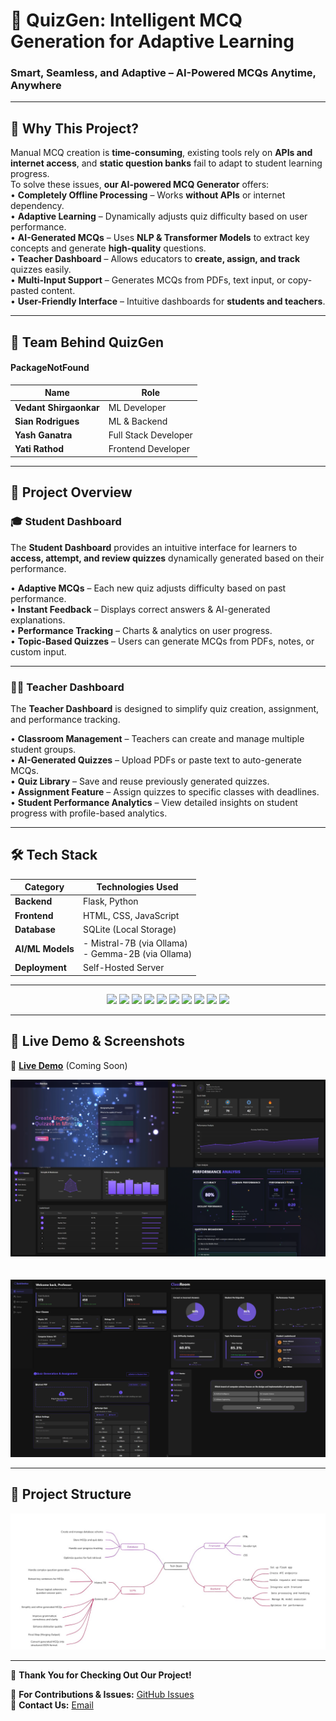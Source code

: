 # 🚀 QuizGen: Intelligent MCQ Generation for Adaptive Learning

### Smart, Seamless, and Adaptive – AI-Powered MCQs Anytime, Anywhere

---

## 📖 Why This Project?  

Manual MCQ creation is **time-consuming**, existing tools rely on **APIs and internet access**, and **static question banks** fail to adapt to student learning progress.  
To solve these issues, **our AI-powered MCQ Generator** offers:  
• **Completely Offline Processing** – Works **without APIs** or internet dependency.  
• **Adaptive Learning** – Dynamically adjusts quiz difficulty based on user performance.  
• **AI-Generated MCQs** – Uses **NLP & Transformer Models** to extract key concepts and generate **high-quality** questions.  
• **Teacher Dashboard** – Allows educators to **create, assign, and track** quizzes easily.  
• **Multi-Input Support** – Generates MCQs from PDFs, text input, or copy-pasted content.  
• **User-Friendly Interface** – Intuitive dashboards for **students and teachers**.  

---

## 🔹 Team Behind QuizGen   

#### PackageNotFound  

<div align='center'>

| Name  | Role              |
|---------|--------------------|
| **Vedant Shirgaonkar** | ML Developer  |
| **Sian Rodrigues** | ML & Backend |
| **Yash Ganatra** | Full Stack Developer |
| **Yati Rathod** | Frontend Developer |

</div>

---

## 🌟 **Project Overview**  

### 🎓 **Student Dashboard**  

The **Student Dashboard** provides an intuitive interface for learners to **access, attempt, and review quizzes** dynamically generated based on their performance.  

• **Adaptive MCQs** – Each new quiz adjusts difficulty based on past performance.  
• **Instant Feedback** – Displays correct answers & AI-generated explanations.  
• **Performance Tracking** – Charts & analytics on user progress.  
• **Topic-Based Quizzes** – Users can generate MCQs from PDFs, notes, or custom input.  

---

### 👩‍🏫 **Teacher Dashboard**  

The **Teacher Dashboard** is designed to simplify quiz creation, assignment, and performance tracking.  

• **Classroom Management** – Teachers can create and manage multiple student groups.  
• **AI-Generated Quizzes** – Upload PDFs or paste text to auto-generate MCQs.  
• **Quiz Library** – Save and reuse previously generated quizzes.  
• **Assignment Feature** – Assign quizzes to specific classes with deadlines.  
• **Student Performance Analytics** – View detailed insights on student progress with profile-based analytics.  

---

## 🛠️ Tech Stack  

| Category        | Technologies Used |
|----------------|------------------|
| **Backend**    | Flask, Python |
| **Frontend**   | HTML, CSS, JavaScript |
| **Database**   | SQLite (Local Storage) |
| **AI/ML Models** | - Mistral-7B (via Ollama) <br> - Gemma-2B (via Ollama) |
| **Deployment** | Self-Hosted Server |

---

<div align="center">
  <img src="https://img.shields.io/badge/Python-3776AB?style=for-the-badge&logo=python&logoColor=white">
  <img src="https://img.shields.io/badge/Flask-000000?style=for-the-badge&logo=flask&logoColor=white">
  <img src="https://img.shields.io/badge/PyTorch-EE4C2C?style=for-the-badge&logo=pytorch&logoColor=white">
  <img src="https://img.shields.io/badge/HuggingFace-FFCC00?style=for-the-badge&logo=huggingface&logoColor=black">
  <img src="https://img.shields.io/badge/Ollama-0066FF?style=for-the-badge&logo=ollama&logoColor=white">
  <img src="https://img.shields.io/badge/SQLite-07405E?style=for-the-badge&logo=sqlite&logoColor=white">
  <img src="https://img.shields.io/badge/JavaScript-F7DF1E?style=for-the-badge&logo=javascript&logoColor=black">
  <img src="https://img.shields.io/badge/HTML5-E34F26?style=for-the-badge&logo=html5&logoColor=white">
  <img src="https://img.shields.io/badge/CSS3-1572B6?style=for-the-badge&logo=css3&logoColor=white">
  <img src="https://img.shields.io/badge/Self%20Hosted-FF5733?style=for-the-badge&logo=server&logoColor=white">
</div>

---

## 📸 **Live Demo & Screenshots**  

🚀 **[Live Demo](#)** (Coming Soon)  

<div align="center">

![Homepage](https://github.com/VedantShirgaonkar/Quasar_PackageNotFound/blob/36bb9e5dd8c82a4a59b952f09c5ebc4d78b6eca8/demo/Untitled%20design.png)  
<br>
<br>
![Teacher Dashboard](https://github.com/VedantShirgaonkar/Quasar_PackageNotFound/blob/36bb9e5dd8c82a4a59b952f09c5ebc4d78b6eca8/demo/Untitled%20design%20(1).png)  

</div>

---

## 📂 Project Structure  

<div align="center">

![structure](https://github.com/VedantShirgaonkar/Quasar_PackageNotFound/blob/36bb9e5dd8c82a4a59b952f09c5ebc4d78b6eca8/demo/WhatsApp%20Image%202025-03-10%20at%2020.34.05.jpeg)  
 

</div>

---

<div align="center>

---

## 🎉 **Thank You for Checking Out Our Project!**  

🔗 **For Contributions & Issues:** [GitHub Issues](https://github.com/VedantShirgaonkar/Quasar_PackageNotFound/issues)  
📩 **Contact Us:** [Email](mailto:sianrods250@gmail.com)  
